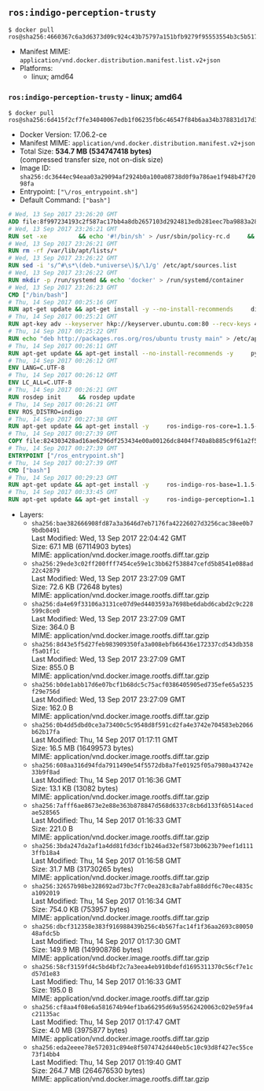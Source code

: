 ## `ros:indigo-perception-trusty`

```console
$ docker pull ros@sha256:4660367c6a3d6373d09c924c43b75797a151bfb9279f95553554b3c5b517556f
```

-	Manifest MIME: `application/vnd.docker.distribution.manifest.list.v2+json`
-	Platforms:
	-	linux; amd64

### `ros:indigo-perception-trusty` - linux; amd64

```console
$ docker pull ros@sha256:6d415f2cf7fe34040067edb1f06235fb6c46547f84b6aa34b378831d17d32f8a
```

-	Docker Version: 17.06.2-ce
-	Manifest MIME: `application/vnd.docker.distribution.manifest.v2+json`
-	Total Size: **534.7 MB (534747418 bytes)**  
	(compressed transfer size, not on-disk size)
-	Image ID: `sha256:dc3644ec94eaa03a29094af2924b0a100a08738d0f9a786ae1f948b47f2098fa`
-	Entrypoint: `["\/ros_entrypoint.sh"]`
-	Default Command: `["bash"]`

```dockerfile
# Wed, 13 Sep 2017 23:26:20 GMT
ADD file:8f997234193c2f587ac17bb4a8db2657103d2924813edb281eec7ba9883a2806 in / 
# Wed, 13 Sep 2017 23:26:21 GMT
RUN set -xe 		&& echo '#!/bin/sh' > /usr/sbin/policy-rc.d 	&& echo 'exit 101' >> /usr/sbin/policy-rc.d 	&& chmod +x /usr/sbin/policy-rc.d 		&& dpkg-divert --local --rename --add /sbin/initctl 	&& cp -a /usr/sbin/policy-rc.d /sbin/initctl 	&& sed -i 's/^exit.*/exit 0/' /sbin/initctl 		&& echo 'force-unsafe-io' > /etc/dpkg/dpkg.cfg.d/docker-apt-speedup 		&& echo 'DPkg::Post-Invoke { "rm -f /var/cache/apt/archives/*.deb /var/cache/apt/archives/partial/*.deb /var/cache/apt/*.bin || true"; };' > /etc/apt/apt.conf.d/docker-clean 	&& echo 'APT::Update::Post-Invoke { "rm -f /var/cache/apt/archives/*.deb /var/cache/apt/archives/partial/*.deb /var/cache/apt/*.bin || true"; };' >> /etc/apt/apt.conf.d/docker-clean 	&& echo 'Dir::Cache::pkgcache ""; Dir::Cache::srcpkgcache "";' >> /etc/apt/apt.conf.d/docker-clean 		&& echo 'Acquire::Languages "none";' > /etc/apt/apt.conf.d/docker-no-languages 		&& echo 'Acquire::GzipIndexes "true"; Acquire::CompressionTypes::Order:: "gz";' > /etc/apt/apt.conf.d/docker-gzip-indexes 		&& echo 'Apt::AutoRemove::SuggestsImportant "false";' > /etc/apt/apt.conf.d/docker-autoremove-suggests
# Wed, 13 Sep 2017 23:26:21 GMT
RUN rm -rf /var/lib/apt/lists/*
# Wed, 13 Sep 2017 23:26:22 GMT
RUN sed -i 's/^#\s*\(deb.*universe\)$/\1/g' /etc/apt/sources.list
# Wed, 13 Sep 2017 23:26:22 GMT
RUN mkdir -p /run/systemd && echo 'docker' > /run/systemd/container
# Wed, 13 Sep 2017 23:26:23 GMT
CMD ["/bin/bash"]
# Thu, 14 Sep 2017 00:25:16 GMT
RUN apt-get update && apt-get install -y --no-install-recommends     dirmngr     gnupg2     && rm -rf /var/lib/apt/lists/*
# Thu, 14 Sep 2017 00:25:21 GMT
RUN apt-key adv --keyserver hkp://keyserver.ubuntu.com:80 --recv-keys 421C365BD9FF1F717815A3895523BAEEB01FA116
# Thu, 14 Sep 2017 00:25:22 GMT
RUN echo "deb http://packages.ros.org/ros/ubuntu trusty main" > /etc/apt/sources.list.d/ros-latest.list
# Thu, 14 Sep 2017 00:26:11 GMT
RUN apt-get update && apt-get install --no-install-recommends -y     python-rosdep     python-rosinstall     python-vcstools     && rm -rf /var/lib/apt/lists/*
# Thu, 14 Sep 2017 00:26:12 GMT
ENV LANG=C.UTF-8
# Thu, 14 Sep 2017 00:26:12 GMT
ENV LC_ALL=C.UTF-8
# Thu, 14 Sep 2017 00:26:21 GMT
RUN rosdep init     && rosdep update
# Thu, 14 Sep 2017 00:26:21 GMT
ENV ROS_DISTRO=indigo
# Thu, 14 Sep 2017 00:27:38 GMT
RUN apt-get update && apt-get install -y     ros-indigo-ros-core=1.1.5-0*     && rm -rf /var/lib/apt/lists/*
# Thu, 14 Sep 2017 00:27:39 GMT
COPY file:824303428ad16ae6296df253434e00a00126dc8404f740a8b885c9f61a2f5fcb in / 
# Thu, 14 Sep 2017 00:27:39 GMT
ENTRYPOINT ["/ros_entrypoint.sh"]
# Thu, 14 Sep 2017 00:27:39 GMT
CMD ["bash"]
# Thu, 14 Sep 2017 00:29:23 GMT
RUN apt-get update && apt-get install -y     ros-indigo-ros-base=1.1.5-0*     && rm -rf /var/lib/apt/lists/*
# Thu, 14 Sep 2017 00:33:45 GMT
RUN apt-get update && apt-get install -y     ros-indigo-perception=1.1.5-0*     && rm -rf /var/lib/apt/lists/*
```

-	Layers:
	-	`sha256:bae382666908fd87a3a3646d7eb7176fa42226027d3256cac38ee0b79bdb0491`  
		Last Modified: Wed, 13 Sep 2017 22:04:42 GMT  
		Size: 67.1 MB (67114903 bytes)  
		MIME: application/vnd.docker.image.rootfs.diff.tar.gzip
	-	`sha256:29ede3c02ff200fff7454ce59e1c3bb62f538847cefd5b8541e088ad22c42879`  
		Last Modified: Wed, 13 Sep 2017 23:27:09 GMT  
		Size: 72.6 KB (72648 bytes)  
		MIME: application/vnd.docker.image.rootfs.diff.tar.gzip
	-	`sha256:da4e69f33106a3131ce07d9ed4403593a7698be6dabd6cabd2c9c228599c8ce0`  
		Last Modified: Wed, 13 Sep 2017 23:27:09 GMT  
		Size: 364.0 B  
		MIME: application/vnd.docker.image.rootfs.diff.tar.gzip
	-	`sha256:8d43e5f5d27feb983909350fa3a008ebfb66436e172337cd543db358f5a01f1c`  
		Last Modified: Wed, 13 Sep 2017 23:27:09 GMT  
		Size: 855.0 B  
		MIME: application/vnd.docker.image.rootfs.diff.tar.gzip
	-	`sha256:b0de1abb17d6e07bcf1b68dc5c75acf0386405905ed735efe65a5235f29e756d`  
		Last Modified: Wed, 13 Sep 2017 23:27:09 GMT  
		Size: 162.0 B  
		MIME: application/vnd.docker.image.rootfs.diff.tar.gzip
	-	`sha256:0b4dd5dbd0ce3a73400c5c9548d8f591cd2fa4e3742e704583eb2066b62b17fa`  
		Last Modified: Thu, 14 Sep 2017 01:17:11 GMT  
		Size: 16.5 MB (16499573 bytes)  
		MIME: application/vnd.docker.image.rootfs.diff.tar.gzip
	-	`sha256:608aa316d94fda7911490e54f5572db8a7fe01925f05a7980a43742e33b9f8ad`  
		Last Modified: Thu, 14 Sep 2017 01:16:36 GMT  
		Size: 13.1 KB (13082 bytes)  
		MIME: application/vnd.docker.image.rootfs.diff.tar.gzip
	-	`sha256:7afff6ae8673e2e88e363b878847d568d6337c8cb6d133f6b514acedae528565`  
		Last Modified: Thu, 14 Sep 2017 01:16:33 GMT  
		Size: 221.0 B  
		MIME: application/vnd.docker.image.rootfs.diff.tar.gzip
	-	`sha256:3bda247da2af1a4dd81fd3dcf1b246ad32ef5873b0623b79eef1d1113ffb18a4`  
		Last Modified: Thu, 14 Sep 2017 01:16:58 GMT  
		Size: 31.7 MB (31730265 bytes)  
		MIME: application/vnd.docker.image.rootfs.diff.tar.gzip
	-	`sha256:32657b98be328692ad73bc7f7c0ea283c8a7abfa88ddf6c70ec4835ca1092019`  
		Last Modified: Thu, 14 Sep 2017 01:16:34 GMT  
		Size: 754.0 KB (753957 bytes)  
		MIME: application/vnd.docker.image.rootfs.diff.tar.gzip
	-	`sha256:dbcf312358e383f916988439b256c4b567fac14f1f36aa2693c8005048afdc5b`  
		Last Modified: Thu, 14 Sep 2017 01:17:30 GMT  
		Size: 149.9 MB (149908786 bytes)  
		MIME: application/vnd.docker.image.rootfs.diff.tar.gzip
	-	`sha256:58cf3159fd4c5bd4bf2c7a3eea4eb910bdefd1695311370c56cf7e1cd57d1e83`  
		Last Modified: Thu, 14 Sep 2017 01:16:33 GMT  
		Size: 195.0 B  
		MIME: application/vnd.docker.image.rootfs.diff.tar.gzip
	-	`sha256:cf8aa4f08e6a581674b94ef1ba66295d69a59562420063c029e59fa4c21135ac`  
		Last Modified: Thu, 14 Sep 2017 01:17:47 GMT  
		Size: 4.0 MB (3975877 bytes)  
		MIME: application/vnd.docker.image.rootfs.diff.tar.gzip
	-	`sha256:eda2eeee78e572031c894e8f5074742d440eb5c10c93d8f427ec55ce73f14bb4`  
		Last Modified: Thu, 14 Sep 2017 01:19:40 GMT  
		Size: 264.7 MB (264676530 bytes)  
		MIME: application/vnd.docker.image.rootfs.diff.tar.gzip
